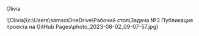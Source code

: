 Olivia

![Olivia](c:\Users\samso\OneDrive\Рабочий стол\Задача №3 Публикация проекта на GitHub Pages\photo_2023-08-02_09-07-57.jpg)
